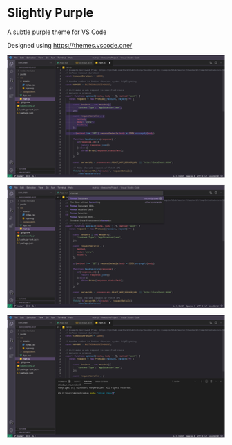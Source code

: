 # Slightly Purple

A subtle purple theme for VS Code

Designed using https://themes.vscode.one/

![](https://raw.githubusercontent.com/tharrison4815/50-shades-of-purple/main/images/screenshot1.jpeg)

![](https://raw.githubusercontent.com/tharrison4815/50-shades-of-purple/main/images/screenshot2.jpeg)

![](https://raw.githubusercontent.com/tharrison4815/50-shades-of-purple/main/images/screenshot3.jpeg)
